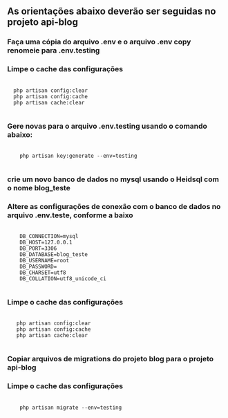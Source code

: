 ## As orientações abaixo deverão ser seguidas no projeto api-blog

### Faça uma cópia do arquivo .env e o arquivo .env copy renomeie para .env.testing   

### Limpe o cache das configurações 
<pre class="language-php">
  <code class="language-php">
  php artisan config:clear
  php artisan config:cache
  php artisan cache:clear
  </code>
</pre>

### Gere novas para o arquivo .env.testing usando o comando abaixo:

<pre class="language-php">
  <code class="language-php">
	php artisan key:generate --env=testing
  </code>
</pre>


### crie um novo banco de dados no mysql usando o Heidsql com o nome blog_teste
### Altere as configurações de conexão com o banco de dados no arquivo .env.teste, conforme a baixo
<pre class="language-php">
  <code class="language-php">
	DB_CONNECTION=mysql
	DB_HOST=127.0.0.1
	DB_PORT=3306
	DB_DATABASE=blog_teste
	DB_USERNAME=root
	DB_PASSWORD=
	DB_CHARSET=utf8
	DB_COLLATION=utf8_unicode_ci
  </code>
</pre>


### Limpe o cache das configurações 
<pre class="language-php">
  <code class="language-php">
   php artisan config:clear
   php artisan config:cache
   php artisan cache:clear
  </code>
</pre>

### Copiar arquivos de migrations do projeto blog para o projeto api-blog

### Limpe o cache das configurações 
<pre class="language-php">
  <code class="language-php">
    php artisan migrate --env=testing 
  </code>
</pre>







